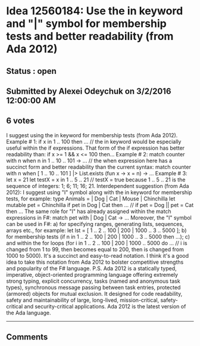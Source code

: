 # Idea 12560184: Use the in keyword and "|" symbol for membership tests and better readability (from Ada 2012) #

## Status : open

## Submitted by Alexei Odeychuk on 3/2/2016 12:00:00 AM

## 6 votes

I suggest using the in keyword for membership tests (from Ada 2012).
Example # 1:
if x in 1 .. 100 then ... // the in keyword would be especially useful within the if expressions. That form of the if expression has better readability than: if x >= 1 && x <= 100 then...
Example # 2:
match counter with n when n in 1 .. 10 .. 101 -> ... // the when expression here has a succinct form and better readability than the current syntax: match counter with n when [ 1 .. 10 .. 101 ] |> List.exists (fun x -> x = n) -> ...
Example # 3:
let x = 21
let testX = x in 1 .. 5 .. 21 // testX = true because 1 .. 5 .. 21 is the sequence of integers: 1; 6; 11; 16; 21.
Interdependent suggestion (from Ada 2012):
I suggest using "I" symbol along with the in keyword for membership tests, for example:
type Animals =
| Dog
| Cat
| Mouse
| Chinchilla
let mutable pet = Chinchilla
if pet in Dog | Cat then ... // if pet = Dog || pet = Cat then ...
The same role for "I" has already assigned within the match expressions in F#:
match pet with
| Dog | Cat -> ...
Moreover, the "I" symbol can be used in F#:
a) for specifying ranges, generating lists, sequences, arrays etc., for example: let lst = [ 1 .. 2 .. 100 | 200 | 1000 .. 3 .. 5000 ];
b) for membership tests (if n in 1 .. 2 .. 100 | 200 | 1000 .. 3 .. 5000 then ...);
c) and within the for loops (for i in 1 .. 2 .. 100 | 200 | 1000 .. 5000 do ... // i is changed from 1 to 99, then becomes equal to 200, then is changed from 1000 to 5000). It's a succinct and easy-to-read notation.
I think it's a good idea to take this notation from Ada 2012 to bolster competitive strengths and popularity of the F# language.
P.S. Ada 2012 is a statically typed, imperative, object-oriented programming language offering extremely strong typing, explicit concurrency, tasks (named and anonymous task types), synchronous message passing between task entries, protected (armored) objects for mutual exclusion. It designed for code readability, safety and maintainability of large, long-lived, mission-critical, safety-critical and security-critical applications. Ada 2012 is the latest version of the Ada language.


------------------------
## Comments

